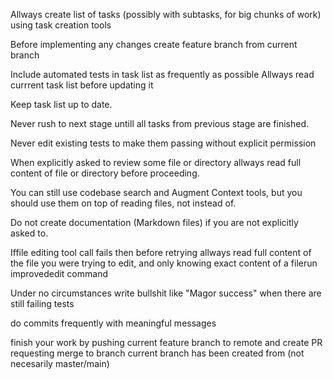 Allways create list of tasks (possibly with subtasks, for big chunks of work) using task creation tools

Before implementing any changes create feature branch from current branch

Include automated tests in task list as frequently as possible
Allways read currrent task list before updating it

Keep task list up to date.

Never rush to next stage untill all tasks from previous stage are finished.

Never edit existing tests to make them passing without explicit permission

When explicitly asked to review some file or directory allways read full content of file or directory before proceeding.

You can still use codebase search and Augment Context tools, but you should use them on top of reading files, not instead of.

Do not create documentation (Markdown files) if you are not explicitly asked to.


Iffile editing tool call fails then before retrying allways read full content of the file you were trying to edit, and only knowing exact content of a filerun improvededit command

Under no circumstances write bullshit like "Magor success" when there are still failing tests

do commits frequently with meaningful messages

finish your work by pushing current feature branch to remote and create PR requesting merge to branch current branch has been created from (not necesarily master/main)